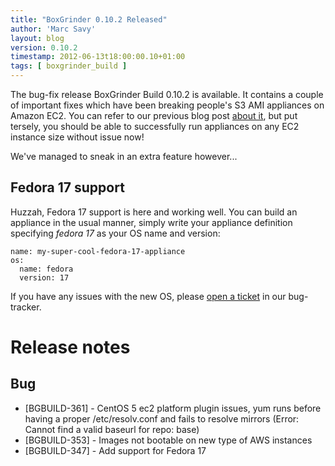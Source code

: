 ```yaml
---
title: "BoxGrinder 0.10.2 Released"
author: 'Marc Savy'
layout: blog
version: 0.10.2
timestamp: 2012-06-13t18:00:00.10+01:00
tags: [ boxgrinder_build ]
---
```


The bug-fix release BoxGrinder Build 0.10.2 is available. It contains a couple of important fixes which have been breaking people's S3 AMI appliances on Amazon EC2. You can refer to our previous blog post [about it][], but put tersely, you should be able to successfully run appliances on any EC2 instance size without issue now!

We've managed to sneak in an extra feature however...

## Fedora 17 support

Huzzah, Fedora 17 support is here and working well. You can build an appliance in the usual manner, simply write your appliance definition specifying *fedora 17* as your OS name and version:

    name: my-super-cool-fedora-17-appliance
    os:
      name: fedora
      version: 17
     
If you have any issues with the new OS, please [open a ticket](https://issues.jboss.org/browse/BGBUILD) in our bug-tracker.

# Release notes
## Bug

* [BGBUILD-361] - CentOS 5 ec2 platform plugin issues, yum runs before having a proper /etc/resolv.conf and fails to resolve mirrors (Error: Cannot find a valid baseurl for repo: base)
* [BGBUILD-353] - Images not bootable on new type of AWS instances
* [BGBUILD-347] - Add support for Fedora 17

[about it]: /blog/2012/04/20/ebs-and-s3-ami-changes/
